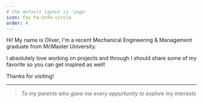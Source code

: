 ```yaml
---
# the default layout is 'page'
icon: fas fa-info-circle
order: 4
---
```


Hi! My name is Oliver, I'm a recent Mechanical Engineering & Management graduate from McMaster University. 

I absolutely love working on projects and through I should share some of my favorite so you can get inspired as well!

Thanks for visiting!





___
> *To my parents who gave me every oppurtunity to explore my interests*